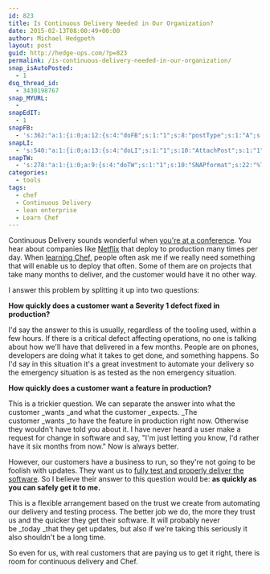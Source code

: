 ```yaml
---
id: 823
title: Is Continuous Delivery Needed in Our Organization?
date: 2015-02-13T08:00:49+00:00
author: Michael Hedgpeth
layout: post
guid: http://hedge-ops.com/?p=823
permalink: /is-continuous-delivery-needed-in-our-organization/
snap_isAutoPosted:
  - 1
dsq_thread_id:
  - 3430198767
snap_MYURL:
  - 
snapEdIT:
  - 1
snapFB:
  - 's:362:"a:1:{i:0;a:12:{s:4:"doFB";s:1:"1";s:8:"postType";s:1:"A";s:10:"AttachPost";s:1:"2";s:10:"SNAPformat";s:16:"%TITLE% - %SURL%";s:9:"isAutoImg";s:1:"A";s:8:"imgToUse";s:0:"";s:9:"isAutoURL";s:1:"A";s:8:"urlToUse";s:0:"";s:11:"isPrePosted";s:1:"1";s:8:"isPosted";s:1:"1";s:4:"pgID";s:35:"10152471133176268_10152570688351268";s:5:"pDate";s:19:"2015-02-13 14:22:18";}}";'
snapLI:
  - 's:540:"a:1:{i:0;a:13:{s:4:"doLI";s:1:"1";s:10:"AttachPost";s:1:"1";s:10:"SNAPformat";s:41:"New post has been published on %SITENAME%";s:11:"SNAPformatT";s:18:"New Post - %TITLE%";s:9:"isAutoImg";s:1:"A";s:8:"imgToUse";s:0:"";s:9:"isAutoURL";s:1:"A";s:8:"urlToUse";s:0:"";s:11:"isPrePosted";s:1:"1";s:8:"isPosted";s:1:"1";s:4:"pgID";s:19:"5972006648762417152";s:7:"postURL";s:124:"https://www.linkedin.com/updates?discuss=&amp;scope=16659297&amp;stype=M&amp;topic=5972006648762417152&amp;type=U&amp;a=JQiN";s:5:"pDate";s:19:"2015-02-13 14:22:19";}}";'
snapTW:
  - 's:278:"a:1:{i:0;a:9:{s:4:"doTW";s:1:"1";s:10:"SNAPformat";s:22:"%TITLE% - %SURL% #chef";s:8:"attchImg";s:1:"1";s:9:"isAutoImg";s:1:"A";s:8:"imgToUse";s:0:"";s:11:"isPrePosted";s:1:"1";s:8:"isPosted";s:1:"1";s:4:"pgID";s:18:"566240963224297472";s:5:"pDate";s:19:"2015-02-13 14:22:20";}}";'
categories:
  - tools
tags:
  - chef
  - Continuous Delivery
  - lean enterprise
  - Learn Chef
---
```

Continuous Delivery sounds wonderful when <a title="Jez Humble on Lean Enterprise - Great Discussion" href="http://www.infoq.com/interviews/jez-humble-lean-enterprise" target="_blank">you're at a conference</a>. You hear about companies like <a title="Continuous Delivery at Netflix" href="http://www.infoq.com/presentations/netflix-continuous-delivery" target="_blank">Netflix</a> that deploy to production many times per day. When <a title="Learning Chef Book Review" href="http://hedge-ops.com/learning-chef-book-review/" target="_blank">learning Chef</a>, people often ask me if we really need something that will enable us to deploy that often. Some of them are on projects that take many months to deliver, and the customer would have it no other way.

I answer this problem by splitting it up into two questions:<!--more-->

**How quickly does a customer want a Severity 1 defect fixed in production?** 

I'd say the answer to this is usually, regardless of the tooling used, within a few hours. If there is a critical defect affecting operations, no one is talking about how we'll have that delivered in a few months. People are on phones, developers are doing what it takes to get done, and something happens. So I'd say in this situation it's a great investment to automate your delivery so the emergency situation is as tested as the non emergency situation.

**How quickly does a customer want a feature in production?**

This is a trickier question. We can separate the answer into what the customer _wants _and what the customer _expects. _The customer _wants _to have the feature in production right now. Otherwise they wouldn't have told you about it. I have never heard a user make a request for change in software and say, "I'm just letting you know, I'd rather have it six months from now." Now is always better.

However, our customers have a business to run, so they're not going to be foolish with updates. They want us to <a title="Safety Net" href="http://hedge-ops.com/safety-net/" target="_blank">fully test and properly deliver the software</a>. So I believe their answer to this question would be: **as quickly as you can safely get it to me.**

This is a flexible arrangement based on the trust we create from automating our delivery and testing process. The better job we do, the more they trust us and the quicker they get their software. It will probably never be _today _that they get updates, but also if we're taking this seriously it also shouldn't be a long time.

So even for us, with real customers that are paying us to get it right, there is room for continuous delivery and Chef.